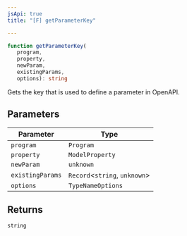 ```yaml
---
jsApi: true
title: "[F] getParameterKey"

---
```

```ts
function getParameterKey(
   program, 
   property, 
   newParam, 
   existingParams, 
   options): string
```

Gets the key that is used to define a parameter in OpenAPI.

## Parameters

| Parameter | Type |
| ------ | ------ |
| `program` | `Program` |
| `property` | `ModelProperty` |
| `newParam` | `unknown` |
| `existingParams` | `Record`<`string`, `unknown`\> |
| `options` | `TypeNameOptions` |

## Returns

`string`
